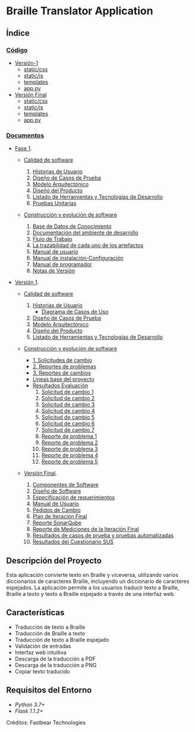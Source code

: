 # Braille Translator Application

## Índice

### [Código](Codigo)
  - [Versión-1](Codigo/Version-1)
      - [static/css](Codigo/Version-1/static/css)
      - [static/js](Codigo/Version-1/static/js)
      - [templates](Codigo/Version-1/templates)
      - [app.py](Codigo/Version-1/app.py)
  - [Versión Final](Codigo/Version-Final)
      - [static/css](Codigo/Version-Final/static/css)
      - [static/js](Codigo/Version-Final/static/js)
      - [templates](Codigo/Version-Final/templates)
      - [app.py](Codigo/Version-Final/app.py)

### [Documentos](Documentos)
   - [Fase 1](Documentos/Fase%201%20(Demo)).
       - [Calidad de software](Documentos/Fase%201%20(Demo)/Calidad-de-software)
         1. [Historias de Usuario](Documentos/Fase%201%20(Demo)/Calidad-de-software/1-HistoriasDeUsuario.docx)
         2. [Diseño de Casos de Prueba](Documentos/Fase%201%20(Demo)/Calidad-de-software/diseño-de-casos-de-prueba)
         3. [Modelo Arquitectónico](Documentos/Fase%201%20(Demo)/Calidad-de-software/3-ModeloArquitectonico.docx)
         4. [Diseño del Producto](Documentos/Fase%201%20(Demo)/Calidad-de-software/4-DiseñoDelProducto.docx)
         5. [Listado de Herramientas y Tecnologías de Desarrollo](Documentos/Fase%201%20(Demo)/Calidad-de-software/5-ListadoDeHerramientas-TecnologiasDeDesarrollo.docx)
         6. [Pruebas Unitarias](Documentos/Fase%201%20(Demo)/Calidad-de-software/6-PruebasUnitarias.docx)
          
      - [Construcción y evolución de software](Documentos/Fase%201%20(Demo)/Construccion-y-evolucion-de-software)
         1. [Base de Datos de Conocimiento](Documentos/Fase%201%20(Demo)/Construccion-y-evolucion-de-software/BaseDeDatosDeConocimiento.pdf)
         2. [Documentación del ambiente de desarrollo](Documentos/Fase%201%20(Demo)/Construccion-y-evolucion-de-software/DocumentacionDelAmbienteDeDesarrollo.pdf)
         3. [Flujo de Trabajo](Documentos/Fase%201%20(Demo)/Construccion-y-evolucion-de-software/FlujoDeTrabajo.pdf)
         4. [La trazabilidad de cada uno de los artefactos](Documentos/Fase%201%20(Demo)/Construccion-y-evolucion-de-software/TrazabilidadDeLosArtefactos.pdf)
         5. [Manual de usuario](Documentos/Fase%201%20(Demo)/Construccion-y-evolucion-de-software/ManualDeUsuario.pdf)
         6. [Manual de instalación-Configuración](Documentos/Fase%201%20(Demo)/Construccion-y-evolucion-de-software/ManualDeInstalacionConfiguración.pdf)
         7. [Manual de programador](Documentos/Fase%201%20(Demo)/Construccion-y-evolucion-de-software/ManualDelProgramador.pdf)
         8. [Notas de Versión](Documentos/Fase%201%20(Demo)/Construccion-y-evolucion-de-software/NotasDeVersión.pdf)
           
   - [Versión 1](Documentos/Versi%C3%B3n%201.0).
      - [Calidad de software](Documentos/Versi%C3%B3n%201.0/Calidad-de-software)
        1. [Historias de Usuario](Documentos/Versi%C3%B3n%201.0/Calidad-de-software/1-HistoriasDeUsuario.pdf)
            - [Diagrama de Casos de Uso](Documentos/Versi%C3%B3n%201.0/Calidad-de-software/CasosDeUso.png)
        2. [Diseño de Casos de Prueba](Documentos/Versi%C3%B3n%201.0/Calidad-de-software/2-DiseñoDeCasosDePrueba.pdf)
        3. [Modelo Arquitectónico](Documentos/Versi%C3%B3n%201.0/Calidad-de-software/3-ModeloArquitectonico.pdf)
        4. [Diseño del Producto](Documentos/Versi%C3%B3n%201.0/Calidad-de-software/4-DiseñoDelProducto.pdf)
        5. [Listado de Herramientas y Tecnologías de Desarrollo](Documentos/Versi%C3%B3n%201.0/Calidad-de-software/5-Herramientas_TecnologiasDeDesarrollo.pdf)
     
      - [Construcción y evolución de software](Documentos/Versi%C3%B3n%201.0/Construccion-y-evolucion-de-software)
        - [1. Solicitudes de cambio](Documentos/Versi%C3%B3n%201.0/Construccion-y-evolucion-de-software/1.SolicitudesDeCambio)  
        - [2. Reportes de problemas](Documentos/Versi%C3%B3n%201.0/Construccion-y-evolucion-de-software/2.ReportesDeProblemas)
        - [3. Reportes de cambios](Documentos/Versi%C3%B3n%201.0/Construccion-y-evolucion-de-software/3.%20Reporte%20de%20Cambios.pdf)  
        - [Lineas base del proyecto](Documentos/Versi%C3%B3n%201.0/Construccion-y-evolucion-de-software/Lineas_base.md)
        - [Resultados Evaluación](Documentos/Versi%C3%B3n%201.0/Construccion-y-evolucion-de-software/Resultados-Evaluacion)
           1. [Solicitud de cambio 1](Documentos/Versi%C3%B3n%201.0/Construccion-y-evolucion-de-software/Resultados-Evaluacion/CR_Formato_1.xlsx)
           2. [Solicitud de cambio 2](Documentos/Versi%C3%B3n%201.0/Construccion-y-evolucion-de-software/Resultados-Evaluacion/CR_Formato_2.xlsx)
           3. [Solicitud de cambio 3](Documentos/Versi%C3%B3n%201.0/Construccion-y-evolucion-de-software/Resultados-Evaluacion/CR_Formato_3.xlsx)
           4. [Solicitud de cambio 4](Documentos/Versi%C3%B3n%201.0/Construccion-y-evolucion-de-software/Resultados-Evaluacion/CR_Formato_4.xlsx)
           5. [Solicitud de cambio 5](Documentos/Versi%C3%B3n%201.0/Construccion-y-evolucion-de-software/Resultados-Evaluacion/CR_Formato_5.xlsx)
           6. [Solicitud de cambio 6](Documentos/Versi%C3%B3n%201.0/Construccion-y-evolucion-de-software/Resultados-Evaluacion/CR_Formato_6.xlsx)
           7. [Solicitud de cambio 7](Documentos/Versi%C3%B3n%201.0/Construccion-y-evolucion-de-software/Resultados-Evaluacion/CR_Formato_7.xlsx)
           8. [Reporte de problema 1](Documentos/Versi%C3%B3n%201.0/Construccion-y-evolucion-de-software/Resultados-Evaluacion/PR_Formato_1.xlsx)
           9. [Reporte de problema 2](Documentos/Versi%C3%B3n%201.0/Construccion-y-evolucion-de-software/Resultados-Evaluacion/PR_Formato_2.xlsx)
           10. [Reporte de problema 3](Documentos/Versi%C3%B3n%201.0/Construccion-y-evolucion-de-software/Resultados-Evaluacion/PR_Formato_3.xlsx)
           11. [Reporte de problema 4](Documentos/Versi%C3%B3n%201.0/Construccion-y-evolucion-de-software/Resultados-Evaluacion/PR_Formato_4.xlsx)
           12. [Reporte de problema 5](Documentos/Versi%C3%B3n%201.0/Construccion-y-evolucion-de-software/Resultados-Evaluacion/PR_Formato_5.xlsx)

     - [Versión Final](Documentos/Versi%C3%B3n%20Final).
       1. [Componentes de Software](Documentos/Versi%C3%B3n%20Final/Componentes%20de%20Software.docx)
       2. [Diseño de Software](Documentos/Versi%C3%B3n%20Final/Diseño%20de%20Software.docx)
       3. [Especificación de requerimientos](Documentos/Versi%C3%B3n%20Final/Especificaci%C3%B3n%20de%20requerimientos.docx)
       4. [Manual de Usuario](Documentos/Versi%C3%B3n%20Final/Manual%20de%20Usuario.docx)
       5. [Pedidos de Cambio](Documentos/Versi%C3%B3n%20Final/Pedidos%20de%20Cambio.docx)
       6. [Plan de Iteración Final](Documentos/Versi%C3%B3n%20Final/Plan%20de%20Iteraci%C3%B3n%20Final.docx)
       7. [Reporte SonarQube](Documentos/Versi%C3%B3n%20Final/Reporte%20SonarQube.pdf)
       8. [Reporte de Mediciones de la Iteración Final](Documentos/Versi%C3%B3n%20Final/Reporte%20de%20Mediciones%20de%20la%20Iteraci%C3%B3n%20Final.docx)
       9. [Resultados de casos de prueba y pruebas automatizadas](Documentos/Versi%C3%B3n%20Final/Resultados%20de%20casos%20de%20prueba%20y%20pruebas%20automatizadas.pdf)
       10. [Resultados del Cuestionario SUS](Documentos/Versi%C3%B3n%20Final/Resultados%20del%20Cuestionario%20SUS.docx)
       

## Descripción del Proyecto

Esta aplicación convierte texto en Braille y viceversa, utilizando varios diccionarios de caracteres Braille, incluyendo un diccionario de caracteres espejados. La aplicación permite a los usuarios traducir texto a Braille, Braille a texto y texto a Braille espejado a través de una interfaz web.

## Características

- Traducción de texto a Braille
- Traducción de Braille a texto
- Traducción de texto a Braille espejado
- Validación de entradas
- Interfaz web intuitiva
- Descarga de la traducción a PDF
- Descarga de la traducción a PNG
- Copiar texto traducido

## Requisitos del Entorno

- *Python 3.7+*
- *Flask 1.1.2+*

Créditos: Fastbear Technologies
